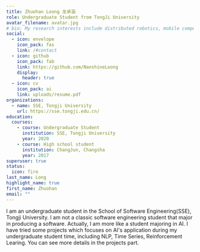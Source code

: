 ```yaml
---
title: Zhuohan Loong 龙卓涵
role: Undergraduate Student from TongJi University
avatar_filename: avatar.jpg
# bio: My research interests include distributed robotics, mobile computing and programmable matter.
social:
  - icon: envelope
    icon_pack: fas
    link: /#contact
  - icon: github
    icon_pack: fab
    link: https://github.com/NanshineLoong
    display:
      header: true
  - icon: cv
    icon_pack: ai
    link: uploads/resume.pdf
organizations:
  - name: SSE, Tongji University
    url: https://sse.tongji.edu.cn/
education:
  courses:
    - course: Undergraduate Student
      institution: SSE, Tongji University
      year: 2020
    - course: High school student
      institution: ChangJun, Changsha
      year: 2017
superuser: true
status:
  icon: fire
last_name: Long
highlight_name: true
first_name: Zhuohan
email: ""
---
```

I am an undergraduate student in the School of Software Engineering(SSE), Tongji University. I am not a classic software engineering student that major in producing a software. Actually, I am more like a student majoring in AI. I have tried some projects which focuses on AI's application  during my undergraduate student time, including NLP, Time Series, Reinforcement Learing. You can see more details in the projects part.
